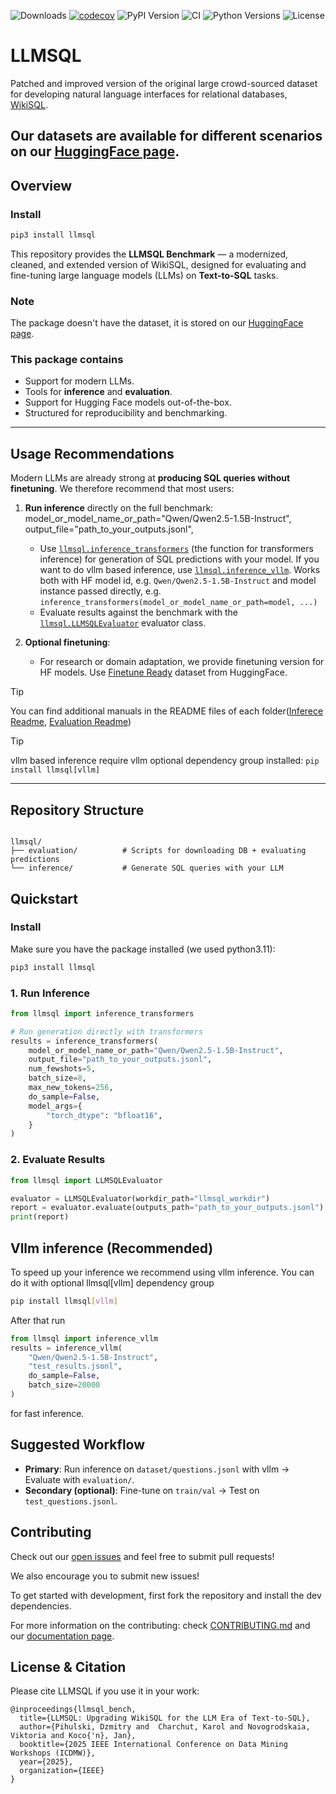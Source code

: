 ![Downloads](https://img.shields.io/pypi/dm/llmsql)
[![codecov](https://codecov.io/gh/LLMSQL/llmsql-benchmark/branch/main/graph/badge.svg)](https://codecov.io/gh/LLMSQL/llmsql-benchmark)
![PyPI Version](https://img.shields.io/pypi/v/llmsql)
![CI](https://github.com/LLMSQL/llmsql-benchmark/actions/workflows/tests.yml/badge.svg)
![Python Versions](https://img.shields.io/pypi/pyversions/llmsql)
![License](https://img.shields.io/pypi/l/llmsql)

# LLMSQL

Patched and improved version of the original large crowd-sourced dataset for developing natural language interfaces for relational databases, [WikiSQL](https://github.com/salesforce/WikiSQL).


Our datasets are available for different scenarios on our [HuggingFace page](https://huggingface.co/llmsql-bench).
---

## Overview

### Install

```bash
pip3 install llmsql
```

This repository provides the **LLMSQL Benchmark** — a modernized, cleaned, and extended version of WikiSQL, designed for evaluating and fine-tuning large language models (LLMs) on **Text-to-SQL** tasks.

### Note
The package doesn't have the dataset, it is stored on our [HuggingFace page](https://huggingface.co/llmsql-bench).

### This package contains
- Support for modern LLMs.
- Tools for **inference** and **evaluation**.
- Support for Hugging Face models out-of-the-box.
- Structured for reproducibility and benchmarking.

---

## Usage Recommendations

Modern LLMs are already strong at **producing SQL queries without finetuning**.
We therefore recommend that most users:

1. **Run inference** directly on the full benchmark:
    model_or_model_name_or_path="Qwen/Qwen2.5-1.5B-Instruct",
    output_file="path_to_your_outputs.jsonl",
   - Use [`llmsql.inference_transformers`](./llmsql/inference/inference_transformers.py) (the function for transformers inference) for generation of SQL predictions with your model. If you want to do vllm based inference, use [`llmsql.inference_vllm`](./llmsql/inference/inference_vllm.py). Works both with HF model id, e.g. `Qwen/Qwen2.5-1.5B-Instruct` and model instance passed directly, e.g. `inference_transformers(model_or_model_name_or_path=model, ...)`
   - Evaluate results against the benchmark with the [`llmsql.LLMSQLEvaluator`](./llmsql/evaluation/evaluator.py) evaluator class.

2. **Optional finetuning**:
   - For research or domain adaptation, we provide finetuning version for HF models. Use [Finetune Ready](https://huggingface.co/datasets/llmsql-bench/llmsql-benchmark-finetune-ready) dataset from HuggingFace.

> [!Tip]
> You can find additional manuals in the README files of each folder([Inferece Readme](./llmsql/inference/README.md), [Evaluation Readme](./llmsql/evaluation/README.md))

> [!Tip]
> vllm based inference require vllm optional dependency group installed: `pip install llmsql[vllm]`
---

## Repository Structure

```

llmsql/
├── evaluation/          # Scripts for downloading DB + evaluating predictions
└── inference/           # Generate SQL queries with your LLM
```



## Quickstart


### Install

Make sure you have the package installed (we used python3.11):

```bash
pip3 install llmsql
```

### 1. Run Inference

```python
from llmsql import inference_transformers

# Run generation directly with transformers
results = inference_transformers(
    model_or_model_name_or_path="Qwen/Qwen2.5-1.5B-Instruct",
    output_file="path_to_your_outputs.jsonl",
    num_fewshots=5,
    batch_size=8,
    max_new_tokens=256,
    do_sample=False,
    model_args={
        "torch_dtype": "bfloat16",
    }
)

```

### 2. Evaluate Results

```python
from llmsql import LLMSQLEvaluator

evaluator = LLMSQLEvaluator(workdir_path="llmsql_workdir")
report = evaluator.evaluate(outputs_path="path_to_your_outputs.jsonl")
print(report)
```



## Vllm inference (Recommended)

To speed up your inference we recommend using vllm inference. You can do it with optional llmsql[vllm] dependency group
```bash
pip install llmsql[vllm]
```

After that run
```python
from llmsql import inference_vllm
results = inference_vllm(
    "Qwen/Qwen2.5-1.5B-Instruct",
    "test_results.jsonl",
    do_sample=False,
    batch_size=20000
)
```
for fast inference.



## Suggested Workflow

* **Primary**: Run inference on `dataset/questions.jsonl` with vllm → Evaluate with `evaluation/`.
* **Secondary (optional)**: Fine-tune on `train/val` → Test on `test_questions.jsonl`.


## Contributing

Check out our [open issues](https://github.com/LLMSQL/llmsql-benchmark/issues) and feel free to submit pull requests!

We also encourage you to submit new issues!

To get started with development, first fork the repository and install the dev dependencies.

For more information on the contributing: check [CONTRIBUTING.md](./CONTRIBUTING.md) and our [documentation page](https://llmsql.github.io/llmsql-benchmark/).



## License & Citation

Please cite LLMSQL if you use it in your work:
```text
@inproceedings{llmsql_bench,
  title={LLMSQL: Upgrading WikiSQL for the LLM Era of Text-to-SQL},
  author={Pihulski, Dzmitry and  Charchut, Karol and Novogrodskaia, Viktoria and Koco{'n}, Jan},
  booktitle={2025 IEEE International Conference on Data Mining Workshops (ICDMW)},
  year={2025},
  organization={IEEE}
}
```
